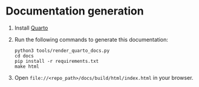# Documentation generation

1. Install [Quarto](https://quarto.org/docs/get-started/)
1. Run the following commands to generate this documentation:

	```
	python3 tools/render_quarto_docs.py
	cd docs
	pip install -r requirements.txt
	make html
	```

1. Open `file://<repo_path>/docs/build/html/index.html` in your browser.
